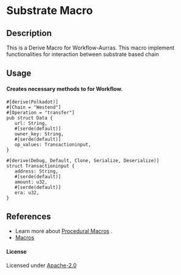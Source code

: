 # Substrate Macro

## Description

This is a Derive Macro for Workflow-Aurras. This macro implement functionalities for interaction between substrate based chain

## Usage

#### Creates necessary methods to for Workflow.
 
 ``` 
#[derive(Polkadot)]
#[Chain = "Westend"]
#[Operation = "transfer"]
pub struct Data {
    url: String,
    #[serde(default)]
    owner_key: String,
    #[serde(default)]
    op_values: Transactioninput,
}

#[derive(Debug, Default, Clone, Serialize, Deserialize)]
struct Transactioninput {
    address: String,
    #[serde(default)]
    amount: u32,
    #[serde(default)]
    era: u32,
}

```
    

## References

* Learn more about  [Procedural Macros](https://doc.rust-lang.org/reference/procedural-macros.html) .
* [Macros](https://doc.rust-lang.org/book/ch19-06-macros.html)

#### License
Licensed under [Apache-2.0](https://www.apache.org/licenses/LICENSE-2.0)